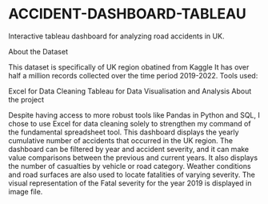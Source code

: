 # ACCIDENT-DASHBOARD-TABLEAU
Interactive tableau dashboard for analyzing road accidents in UK.

About the Dataset

This dataset is specifically of UK region obatined from Kaggle
It has over half a million records collected over the time period 2019-2022.
Tools used:

Excel for Data Cleaning
Tableau for Data Visualisation and Analysis
About the project

Despite having access to more robust tools like Pandas in Python and SQL, I chose to use Excel for data cleaning solely to strengthen my command of the fundamental spreadsheet tool.
This dashboard displays the yearly cumulative number of accidents that occurred in the UK region. The dashboard can be filtered by year and accident severity, and it can make value comparisons between the previous and current years. It also displays the number of casualties by vehicle or road category. Weather conditions and road surfaces are also used to locate fatalities of varying severity.
The visual representation of the Fatal severity for the year 2019 is displayed in image file.
